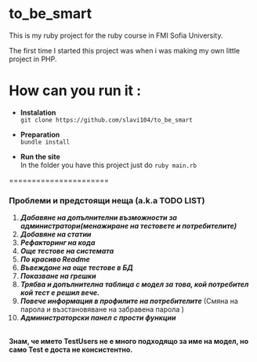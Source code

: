 to_be_smart
===============

This is my ruby project for the ruby course in FMI Sofia University.

The first time I started this project was when i was making my own little project in PHP.


How can you run it :
===========

* <b> Instalation </b> <br />
  ```git clone https://github.com/slavi104/to_be_smart``` <br />

* <b> Preparation </b> <br />
  ```bundle install``` <br />

* <b> Run the site </b>  <br />
  In the folder you have this project just do
  ``` ruby main.rb ```

======================

<p><h3> Проблеми и предстоящи неща (a.k.a TODO LIST) </h3>
  <ol>
    <li><strong><em>Дабавяне на допълнителни възможности за администратори(менажиране на тестовете и потребителите)</em></strong></li>
    <li><strong><em>Добавяне на статии</em></strong></li>
    <li><strong><em>Рефакторинг на кода</em></strong></li>
    <li><strong><em>Още тестове на системата</em></strong></li>
    <li><strong><em>По красиво Readme</em></strong></li>
    <li><strong><em>Въвеждане на още тестове в БД</em></strong></li>
    <li><strong><em>Показване на грешки</em></strong></li>
    <li><strong><em>Трябва и допълнителна таблица с модел за това, кой потребител кой тест е решил вече.</em></strong></li>
    <li><strong><em>Повече информация в профилите на потребителите</em></strong> (Смяна на парола и възстановяване на забравена парола ) </li>
    <li><strong><em>Администраторски панел с прости функции</em></strong></li>
  </ol>
  <br />
  <span><strong>Знам, че името TestUsers не е много подходящо за име на модел, но само Test е доста не консистентно.</strong></span>
  <span><strong></strong></span>
</p>

